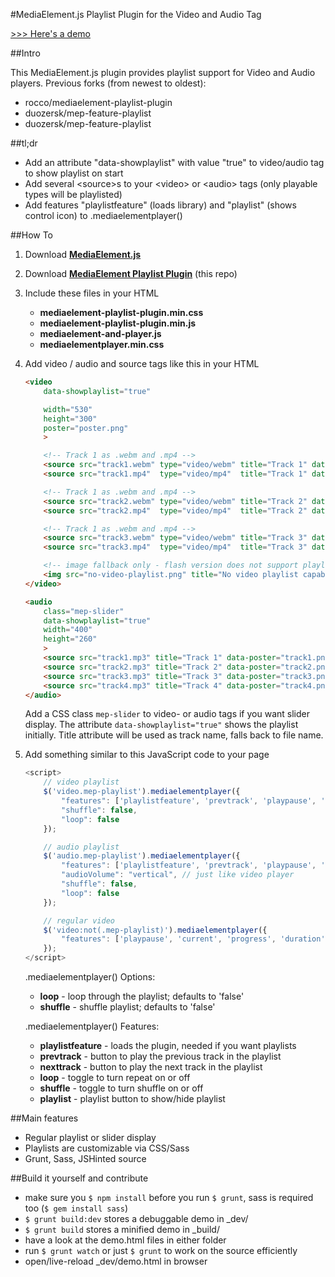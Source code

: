 #MediaElement.js Playlist Plugin for the Video and Audio Tag

[>>> Here's a demo](portablejim.github.io/mediaelement-playlist-plugin/demo.html)

##Intro 

This MediaElement.js plugin provides playlist support for Video and Audio players. Previous forks (from newest to oldest):

  * rocco/mediaelement-playlist-plugin
  * duozersk/mep-feature-playlist
  * duozersk/mep-feature-playlist


##tl;dr

- Add an attribute "data-showplaylist" with value "true" to video/audio tag to show playlist on start
- Add several &lt;source&gt;s to your &lt;video&gt; or &lt;audio&gt; tags (only playable types will be playlisted)
- Add features "playlistfeature" (loads library) and "playlist" (shows control icon) to .mediaelementplayer()


##How To

1. Download **[MediaElement.js](http://mediaelementjs.com/)**

2. Download **[MediaElement Playlist Plugin](https://github.com/portablejim/mediaelement-playlist-plugin/archive/master.zip)** (this repo)

3. Include these files in your HTML
    * **mediaelement-playlist-plugin.min.css**
    * **mediaelement-playlist-plugin.min.js**
    * **mediaelement-and-player.js**
    * **mediaelementplayer.min.css**

5. Add video / audio  and source tags like this in your HTML

    ```html
    <video 
        data-showplaylist="true" 

        width="530" 
        height="300" 
        poster="poster.png" 
        >

        <!-- Track 1 as .webm and .mp4 -->
        <source src="track1.webm" type="video/webm" title="Track 1" data-poster="track1.png">
        <source src="track1.mp4"  type="video/mp4"  title="Track 1" data-poster="track1.png">

        <!-- Track 1 as .webm and .mp4 -->
        <source src="track2.webm" type="video/webm" title="Track 2" data-poster="track2.png">
        <source src="track2.mp4"  type="video/mp4"  title="Track 2" data-poster="track2.png">

        <!-- Track 1 as .webm and .mp4 -->
        <source src="track3.webm" type="video/webm" title="Track 3" data-poster="track3.png">
        <source src="track3.mp4"  type="video/mp4"  title="Track 3" data-poster="track3.png">

        <!-- image fallback only - flash version does not support playlists -->
        <img src="no-video-playlist.png" title="No video playlist capabilities.">
    </video>

    <audio 
        class="mep-slider" 
        data-showplaylist="true" 
        width="400" 
        height="260" 
        >
        <source src="track1.mp3" title="Track 1" data-poster="track1.png" type="audio/mpeg">
        <source src="track2.mp3" title="Track 2" data-poster="track2.png" type="audio/mpeg">
        <source src="track3.mp3" title="Track 3" data-poster="track3.png" type="audio/mpeg">
        <source src="track4.mp3" title="Track 4" data-poster="track4.png" type="audio/mpeg">
    </audio>
    ```

    Add a CSS class `mep-slider` to video- or audio tags if you want slider display.
    The attribute `data-showplaylist="true"` shows the playlist initially.
    Title attribute will be used as track name, falls back to file name.

6. Add something similar to this JavaScript code to your page

    ```javascript
    <script>
        // video playlist
        $('video.mep-playlist').mediaelementplayer({
            "features": ['playlistfeature', 'prevtrack', 'playpause', 'nexttrack', 'loop', 'shuffle', 'current', 'progress', 'duration', 'volume', 'playlist', 'fullscreen'],
            "shuffle": false,
            "loop": false
        });

        // audio playlist
        $('audio.mep-playlist').mediaelementplayer({
            "features": ['playlistfeature', 'prevtrack', 'playpause', 'nexttrack', 'loop', 'shuffle', 'current', 'progress', 'duration', 'volume', 'playlist'],
            "audioVolume": "vertical", // just like video player
            "shuffle": false,
            "loop": false
        });

        // regular video
        $('video:not(.mep-playlist)').mediaelementplayer({
            "features": ['playpause', 'current', 'progress', 'duration', 'tracks', 'volume', 'fullscreen'],
        });
    </script>
    ```

    .mediaelementplayer() Options:
    - **loop** - loop through the playlist; defaults to 'false'
    - **shuffle** - shuffle playlist; defaults to 'false'

    .mediaelementplayer() Features:
    - **playlistfeature** - loads the plugin, needed if you want playlists
    - **prevtrack** - button to play the previous track in the playlist
    - **nexttrack** - button to play the next track in the playlist
    - **loop** - toggle to turn repeat on or off
    - **shuffle** - toggle to turn shuffle on or off
    - **playlist** - playlist button to show/hide playlist


##Main features

- Regular playlist or slider display
- Playlists are customizable via CSS/Sass
- Grunt, Sass, JSHinted source

##Build it yourself and contribute

- make sure you `$ npm install` before you run `$ grunt`, sass is required too (`$ gem install sass`)
- `$ grunt build:dev` stores a debuggable demo in _dev/
- `$ grunt build` stores a minified demo in _build/
- have a look at the demo.html files in either folder
- run `$ grunt watch` or just `$ grunt` to work on the source efficiently
- open/live-reload _dev/demo.html in browser
